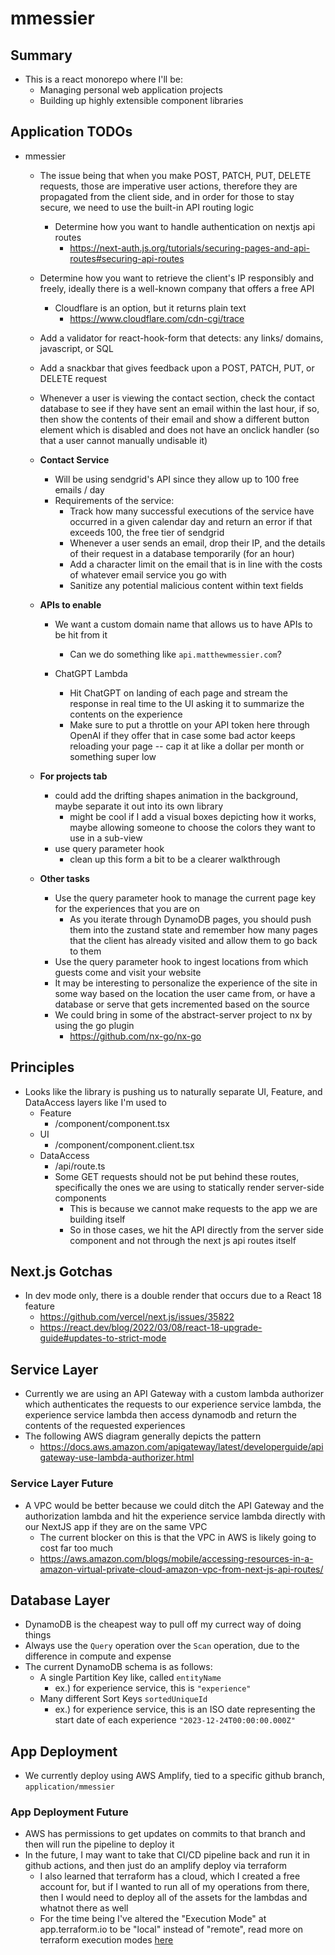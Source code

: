 # mmessier

## Summary

- This is a react monorepo where I'll be:
  - Managing personal web application projects
  - Building up highly extensible component libraries

## Application TODOs

- mmessier

  - The issue being that when you make POST, PATCH, PUT, DELETE requests, those are imperative user actions, therefore they are propagated from the client side, and in order for those to stay secure, we need to use the built-in API routing logic
    - Determine how you want to handle authentication on nextjs api routes
      - https://next-auth.js.org/tutorials/securing-pages-and-api-routes#securing-api-routes
  - Determine how you want to retrieve the client's IP responsibly and freely, ideally there is a well-known company that offers a free API
    - Cloudflare is an option, but it returns plain text
      - https://www.cloudflare.com/cdn-cgi/trace
  - Add a validator for react-hook-form that detects: any links/ domains, javascript, or SQL
  - Add a snackbar that gives feedback upon a POST, PATCH, PUT, or DELETE request
  - Whenever a user is viewing the contact section, check the contact database to see if they have sent an email within the last hour, if so, then show the contents of their email and show a different button element which is disabled and does not have an onclick handler (so that a user cannot manually undisable it)

  - **Contact Service**

    - Will be using sendgrid's API since they allow up to 100 free emails / day
    - Requirements of the service:
      - Track how many successful executions of the service have occurred in a given calendar day and return an error if that exceeds 100, the free tier of sendgrid
      - Whenever a user sends an email, drop their IP, and the details of their request in a database temporarily (for an hour)
      - Add a character limit on the email that is in line with the costs of whatever email service you go with
      - Sanitize any potential malicious content within text fields

  - **APIs to enable**

    - We want a custom domain name that allows us to have APIs to be hit from it

      - Can we do something like `api.matthewmessier.com`?

    - ChatGPT Lambda
      - Hit ChatGPT on landing of each page and stream the response in real time to the UI asking it to summarize the contents on the experience
      - Make sure to put a throttle on your API token here through OpenAI if they offer that in case some bad actor keeps reloading your page -- cap it at like a dollar per month or something super low

  - **For projects tab**

    - could add the drifting shapes animation in the background, maybe separate it out into its own library
      - might be cool if I add a visual boxes depicting how it works, maybe allowing someone to choose the colors they want to use in a sub-view
    - use query parameter hook
      - clean up this form a bit to be a clearer walkthrough

  - **Other tasks**
    - Use the query parameter hook to manage the current page key for the experiences that you are on
      - As you iterate through DynamoDB pages, you should push them into the zustand state and remember how many pages that the client has already visited and allow them to go back to them
    - Use the query parameter hook to ingest locations from which guests come and visit your website
    - It may be interesting to personalize the experience of the site in some way based on the location the user came from, or have a database or serve that gets incremented based on the source
    - We could bring in some of the abstract-server project to nx by using the go plugin
      - https://github.com/nx-go/nx-go

## Principles

- Looks like the library is pushing us to naturally separate UI, Feature, and DataAccess layers like I'm used to
  - Feature
    - /component/component.tsx
  - UI
    - /component/component.client.tsx
  - DataAccess
    - /api/route.ts
    - Some GET requests should not be put behind these routes, specifically the ones we are using to statically render server-side components
      - This is because we cannot make requests to the app we are building itself
      - So in those cases, we hit the API directly from the server side component and not through the next js api routes itself

## Next.js Gotchas

- In dev mode only, there is a double render that occurs due to a React 18 feature
  - https://github.com/vercel/next.js/issues/35822
  - https://react.dev/blog/2022/03/08/react-18-upgrade-guide#updates-to-strict-mode

## Service Layer

- Currently we are using an API Gateway with a custom lambda authorizer which authenticates the requests to our experience service lambda, the experience service lambda then access dynamodb and return the contents of the requested experiences
- The following AWS diagram generally depicts the pattern
  - https://docs.aws.amazon.com/apigateway/latest/developerguide/apigateway-use-lambda-authorizer.html

### Service Layer Future

- A VPC would be better because we could ditch the API Gateway and the authorization lambda and hit the experience service lambda directly with our NextJS app if they are on the same VPC
  - The current blocker on this is that the VPC in AWS is likely going to cost far too much
  - https://aws.amazon.com/blogs/mobile/accessing-resources-in-a-amazon-virtual-private-cloud-amazon-vpc-from-next-js-api-routes/

## Database Layer

- DynamoDB is the cheapest way to pull off my currect way of doing things
- Always use the `Query` operation over the `Scan` operation, due to the difference in compute and expense
- The current DynamoDB schema is as follows:
  - A single Partition Key like, called `entityName`
    - ex.) for experience service, this is `"experience"`
  - Many different Sort Keys `sortedUniqueId`
    - ex.) for experience service, this is an ISO date representing the start date of each experience `"2023-12-24T00:00:00.000Z"`

## App Deployment

- We currently deploy using AWS Amplify, tied to a specific github branch, `application/mmessier`

### App Deployment Future

- AWS has permissions to get updates on commits to that branch and then will run the pipeline to deploy it
- In the future, I may want to take that CI/CD pipeline back and run it in github actions, and then just do an amplify deploy via terraform
  - I also learned that terraform has a cloud, which I created a free account for, but if I wanted to run all of my operations from there, then I would need to deploy all of the assets for the lambdas and whatnot there as well
  - For the time being I've altered the "Execution Mode" at app.terraform.io to be "local" instead of "remote", read more on terraform execution modes [here](https://developer.hashicorp.com/terraform/cloud-docs/run/remote-operations#remote-operations-1)
